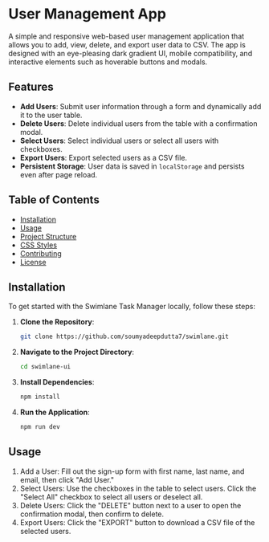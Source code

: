 # User Management App

A simple and responsive web-based user management application that allows you to add, view, delete, and export user data to CSV. The app is designed with an eye-pleasing dark gradient UI, mobile compatibility, and interactive elements such as hoverable buttons and modals.

## Features

- **Add Users**: Submit user information through a form and dynamically add it to the user table.
- **Delete Users**: Delete individual users from the table with a confirmation modal.
- **Select Users**: Select individual users or select all users with checkboxes.
- **Export Users**: Export selected users as a CSV file.
- **Persistent Storage**: User data is saved in `localStorage` and persists even after page reload.

## Table of Contents

- [Installation](#installation)
- [Usage](#usage)
- [Project Structure](#project-structure)
- [CSS Styles](#css-styles)
- [Contributing](#contributing)
- [License](#license)

## Installation

To get started with the Swimlane Task Manager locally, follow these steps:

1. **Clone the Repository**:
   ```bash
   git clone https://github.com/soumyadeepdutta7/swimlane.git

2. **Navigate to the Project Directory**:
   ```bash
   cd swimlane-ui

3. **Install Dependencies**:
   ```bash
   npm install

4. **Run the Application**:
   ```bash
   npm run dev


## Usage

1. Add a User: Fill out the sign-up form with first name, last name, and email, then click "Add User."
2. Select Users: Use the checkboxes in the table to select users. Click the "Select All" checkbox to select all users or deselect all.
3. Delete Users: Click the "DELETE" button next to a user to open the confirmation modal, then confirm to delete.
4. Export Users: Click the "EXPORT" button to download a CSV file of the selected users.





